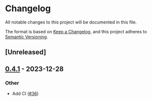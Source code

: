 # Changelog
All notable changes to this project will be documented in this file.

The format is based on [Keep a Changelog](https://keepachangelog.com/en/1.0.0/),
and this project adheres to [Semantic Versioning](https://semver.org/spec/v2.0.0.html).

## [Unreleased]

## [0.4.1](https://github.com/flying-sheep/rust-rst/compare/rst-v0.4.0...rst-v0.4.1) - 2023-12-28

### Other
- Add CI ([#36](https://github.com/flying-sheep/rust-rst/pull/36))
